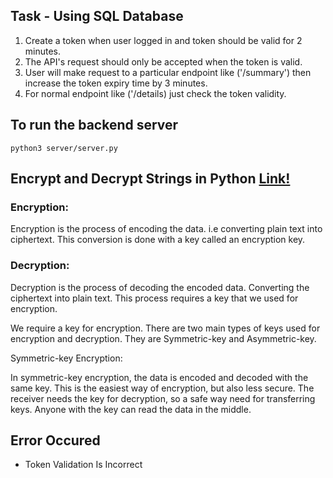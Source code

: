 ## Task - Using SQL Database

1. Create a token when user logged in and token should be valid for 2 minutes.
2. The API's request should only be accepted when the token is valid.
3. User will make request to a particular endpoint like ('/summary') then increase the token expiry time by 3 minutes.
4. For normal endpoint like ('/details) just check the token validity.

## To run the backend server

```
python3 server/server.py
```

## Encrypt and Decrypt Strings in Python [Link!](https://www.geeksforgeeks.org/how-to-encrypt-and-decrypt-strings-in-python/)

### Encryption:

Encryption is the process of encoding the data. i.e converting plain text into ciphertext. This conversion is done with a key called an encryption key.

### Decryption:

Decryption is the process of decoding the encoded data. Converting the ciphertext into plain text. This process requires a key that we used for encryption.

We require a key for encryption. There are two main types of keys used for encryption and decryption. They are Symmetric-key and Asymmetric-key.

Symmetric-key Encryption:

In symmetric-key encryption, the data is encoded and decoded with the same key. This is the easiest way of encryption, but also less secure. The receiver needs the key for decryption, so a safe way need for transferring keys. Anyone with the key can read the data in the middle.

##  Error Occured
- Token Validation Is Incorrect